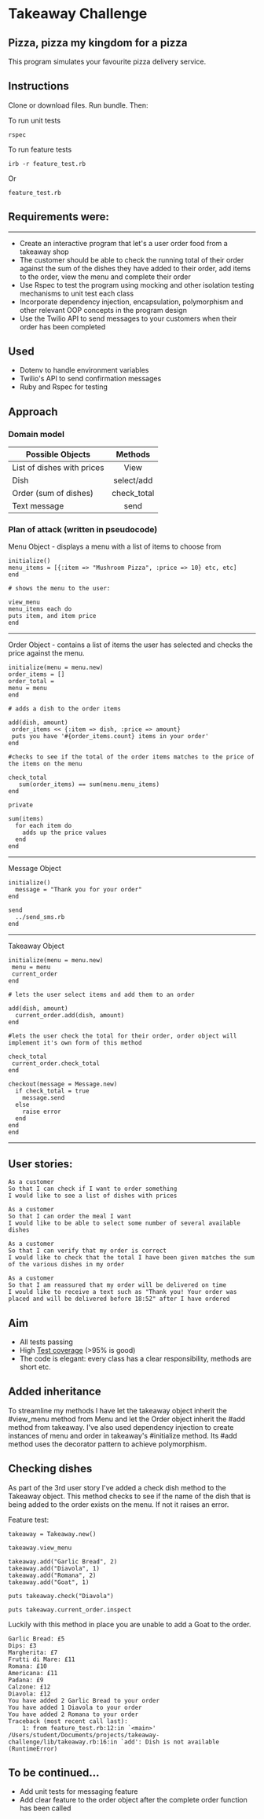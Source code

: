 Takeaway Challenge
==================

## Pizza, pizza my kingdom for a pizza

This program simulates your favourite pizza delivery service.

## Instructions

Clone or download files. Run bundle. Then:

To run unit tests
```
rspec
```
To run feature tests

```
irb -r feature_test.rb

```
Or

```
feature_test.rb
```

## Requirements were:
--------------------

* Create an interactive program that let's a user order food from a takeaway shop
* The customer should be able to check the running total of their order against the sum of the dishes they have added to their order, add items to the order, view the menu and complete their order
* Use Rspec to test the program using mocking and other isolation testing mechanisms to unit test each class
* Incorporate dependency injection, encapsulation, polymorphism and other relevant OOP concepts in the program design
* Use the Twilio API to send messages to your customers when their order has been completed

## Used

* Dotenv to handle environment variables
* Twilio's API to send confirmation messages
* Ruby and Rspec for testing

## Approach

### Domain model

| Possible Objects            | Methods       |
| ----------------------------|:-------------:|
| List of dishes with prices  | View          |
| Dish                        | select/add    |
| Order (sum of dishes)       | check_total   |
| Text message                | send          |


### Plan of attack (written in pseudocode)

Menu Object - displays a menu with a list of items to choose from

```
initialize()
menu_items = [{:item => "Mushroom Pizza", :price => 10} etc, etc]
end

# shows the menu to the user:

view_menu
menu_items each do
puts item, and item price
end
```
___________________

Order Object - contains a list of items the user has selected and checks the price against the menu.

```
initialize(menu = menu.new)
order_items = []
order_total =
menu = menu
end

# adds a dish to the order items

add(dish, amount)
 order_items << {:item => dish, :price => amount}
 puts you have '#{order_items.count} items in your order'
end

#checks to see if the total of the order items matches to the price of the items on the menu

check_total
   sum(order_items) == sum(menu.menu_items)
end

private

sum(items)
  for each item do
    adds up the price values
  end
end
```

________________

Message Object

```
initialize()
  message = "Thank you for your order"
end

send
  ../send_sms.rb
end
```

__________________

Takeaway Object

```
initialize(menu = menu.new)
 menu = menu
 current_order
end

# lets the user select items and add them to an order

add(dish, amount)
  current_order.add(dish, amount)
end

#lets the user check the total for their order, order object will implement it's own form of this method

check_total
 current_order.check_total
end

checkout(message = Message.new)
  if check_total = true
    message.send
  else
    raise error
  end
end
end

```
___________________

## User stories:

```
As a customer
So that I can check if I want to order something
I would like to see a list of dishes with prices

As a customer
So that I can order the meal I want
I would like to be able to select some number of several available dishes

As a customer
So that I can verify that my order is correct
I would like to check that the total I have been given matches the sum of the various dishes in my order

As a customer
So that I am reassured that my order will be delivered on time
I would like to receive a text such as "Thank you! Your order was placed and will be delivered before 18:52" after I have ordered
```

## Aim

* All tests passing
* High [Test coverage](https://github.com/makersacademy/course/blob/master/pills/test_coverage.md) (>95% is good)
* The code is elegant: every class has a clear responsibility, methods are short etc.

## Added inheritance

To streamline my methods I have let the takeaway object inherit the #view_menu method from Menu and let the Order object inherit the #add method from takeaway. I've also used dependency injection to create instances of menu and order in takeaway's #initialize method. Its #add method uses the decorator pattern to achieve polymorphism.

## Checking dishes

As part of the 3rd user story I've added a check dish method to the Takeaway object. This method checks to see if the name of the dish that is being added to the order exists on the menu. If not it raises an error.

Feature test:

```
takeaway = Takeaway.new()

takeaway.view_menu

takeaway.add("Garlic Bread", 2)
takeaway.add("Diavola", 1)
takeaway.add("Romana", 2)
takeaway.add("Goat", 1)

puts takeaway.check("Diavola")

puts takeaway.current_order.inspect

```

Luckily with this method in place you are unable to add a Goat to the order.

```
Garlic Bread: £5
Dips: £3
Margherita: £7
Frutti di Mare: £11
Romana: £10
Americana: £11
Padana: £9
Calzone: £12
Diavola: £12
You have added 2 Garlic Bread to your order
You have added 1 Diavola to your order
You have added 2 Romana to your order
Traceback (most recent call last):
	1: from feature_test.rb:12:in `<main>'
/Users/student/Documents/projects/takeaway-challenge/lib/takeaway.rb:16:in `add': Dish is not available (RuntimeError)
```

## To be continued...

* Add unit tests for messaging feature
* Add clear feature to the order object after the complete order function has been called
